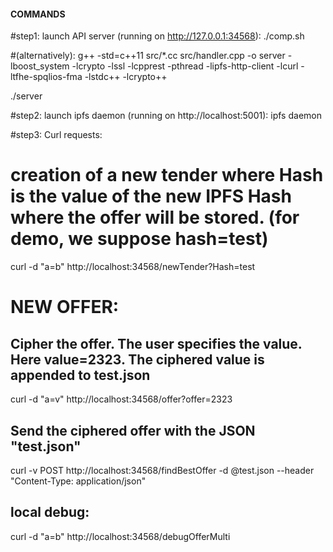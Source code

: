 #### COMMANDS

#step1: launch API server (running on http://127.0.0.1:34568): 
./comp.sh

#(alternatively): 
g++ -std=c++11 src/*.cc src/handler.cpp -o server -lboost_system -lcrypto -lssl -lcpprest -pthread -lipfs-http-client -lcurl -ltfhe-spqlios-fma -lstdc++ -lcrypto++

./server

#step2: launch ipfs daemon (running on http://localhost:5001): 
ipfs daemon 


#step3: Curl requests:
# creation of a new tender where Hash is the value of the new IPFS Hash where the offer will be stored. (for demo, we suppose hash=test) 
curl -d "a=b"  http://localhost:34568/newTender?Hash=test

# NEW OFFER:
## Cipher the offer. The user specifies the value. Here value=2323. The ciphered value is appended to test.json
curl -d "a=v" http://localhost:34568/offer?offer=2323

## Send the ciphered offer with the JSON "test.json"
curl -v POST  http://localhost:34568/findBestOffer -d @test.json --header "Content-Type: application/json"

## local debug:
curl -d "a=b"  http://localhost:34568/debugOfferMulti

